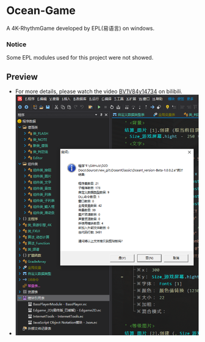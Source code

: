 # Ocean-Game
A 4K-RhythmGame developed by EPL(易语言) on windows.
### Notice
Some EPL modules used for this project were not showed.
## Preview
- For more details, please watch the video <a href="https://www.bilibili.com/video/BV1V84y14734/?share_source=copy_web&vd_source=ceb4c30740d6f909512302aed8c69a02">BV1V84y14734</a> on bilibili.
- <img src="https://github.com/OrigamiGamer/Ocean-Game/blob/main/preview/1.png" alt="code-preview">
